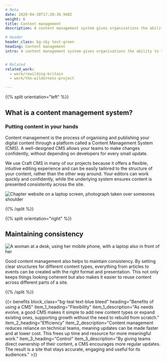 ```yaml
---
# Meta
date: 2020-04-30T17:28:36.948Z
weight: 6
title: Content management
description: A content management system gives organisations the ability to take control of their digital content. It provides the tools to keep your website fresh and relevant without the huge overhead.

# Header
header_class: bg-sky text-green
heading: Content management
intro: A content management system gives organisations the ability to take control of their digital content. It provides the tools to keep your website fresh and relevant without the huge overhead.


# Related
related_work:
  - work/rewilding-britain
  - work/the-wilderness-project

---
```



<div class="section--lg">

{{% split orientation="left" %}}

  ## What is a content management system?
  
  ### Putting content in your hands

  Content management is the process of organising and publishing your digital content through a  platform called a Content Management System (CMS). A well-designed CMS allows your teams to make changes confidently, without depending on developers for every small update.

  We use Craft CMS in many of our projects because it offers a flexible, intuitive editing experience and can be easily tailored to the structure of your content, rather than the other way around. Your editors can work quickly and confidently, while the underlying system ensures content is presented consistently across the site.

  ![Chapter website on a laptop screen, photograph taken over someones shoulder](https://madebykind.imgix.net/chapter-laptop-screen.jpg)

{{% /split %}}

{{% split orientation="right" %}}

## Maintaining consistency

![A woman at a desk, using her mobile phone, with a laptop also in front of her](https://madebykind.imgix.net/hj-barraza-l2Eb_cV6a7A-unsplash2.jpg)

Good content management also helps to maintain consistency. By setting clear structures for different content types, everything from articles to events can be created with the right format and presentation. This not only keeps things looking coherent but also makes it easier to reuse content across different parts of a site.

{{% /split %}}

</div>

{{< benefits
  block_class="bg-teal text-blue bleed"
  heading="Benefits of using a CMS"
  item_1_heading="Flexibility"
  item_1_description="As needs evolve, a good CMS makes it simple to add new content types or expand existing ones, supporting growth without the need to rebuild from scratch."
  item_2_heading="Efficiency"
  item_2_description="Content management reduces reliance on technical teams, meaning updates can be made faster and at lower cost. This frees up time and resource for more meaningful work."
  item_3_heading="Control"
  item_3_description="By giving teams direct ownership of their content, a CMS encourages more regular updates. The result is a site that stays accurate, engaging and useful for its audiences." >}}
